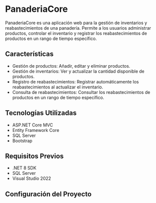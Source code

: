 # PanaderiaCore

PanaderiaCore es una aplicación web para la gestión de inventarios y reabastecimientos de una panadería. Permite a los usuarios administrar productos, controlar el inventario y registrar los reabastecimientos de productos en un rango de tiempo específico.

## Características

- Gestión de productos: Añadir, editar y eliminar productos.
- Gestión de inventarios: Ver y actualizar la cantidad disponible de productos.
- Registro de reabastecimientos: Registrar automáticamente los reabastecimientos al actualizar el inventario.
- Consulta de reabastecimientos: Consultar los reabastecimientos de productos en un rango de tiempo específico.

## Tecnologías Utilizadas

- ASP.NET Core MVC
- Entity Framework Core
- SQL Server
- Bootstrap

## Requisitos Previos

- .NET 8 SDK
- SQL Server
- Visual Studio 2022

## Configuración del Proyecto
